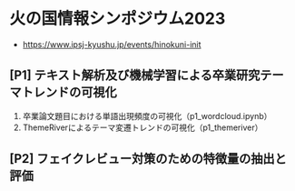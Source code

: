 # 火の国情報シンポジウム2023
- https://www.ipsj-kyushu.jp/events/hinokuni-init


## [P1] テキスト解析及び機械学習による卒業研究テーマトレンドの可視化
1. 卒業論文題目における単語出現頻度の可視化（p1_wordcloud.ipynb）
2. ThemeRiverによるテーマ変遷トレンドの可視化（p1_themeriver）

## [P2] フェイクレビュー対策のための特徴量の抽出と評価
